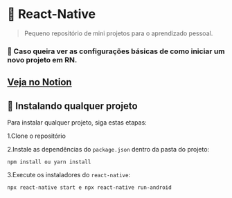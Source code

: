 # :iphone: React-Native

> Pequeno repositório de mini projetos para o aprendizado pessoal.

### :hammer: Caso queira ver as configurações básicas de como iniciar um novo projeto em RN.
## [Veja no Notion](https://www.notion.so/React-Native-019ec4d5a5cc4432972b26e8b588b57a)

## 🚀 Instalando qualquer projeto

Para instalar qualquer projeto, siga estas etapas:

1.Clone o repositório

2.Instale as dependências do `package.json` dentro da pasta do projeto:
```
npm install ou yarn install
```

3.Execute os instaladores do `react-native`:
```
npx react-native start e npx react-native run-android
```
